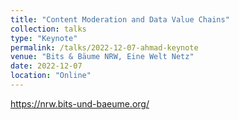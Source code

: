 ```yaml
---
title: "Content Moderation and Data Value Chains"
collection: talks
type: "Keynote"
permalink: /talks/2022-12-07-ahmad-keynote
venue: "Bits & Bäume NRW, Eine Welt Netz"
date: 2022-12-07
location: "Online"
---
```

https://nrw.bits-und-baeume.org/
